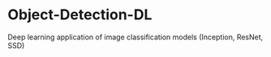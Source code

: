 # Object-Detection-DL
Deep learning application of image classification models (Inception, ResNet, SSD)
